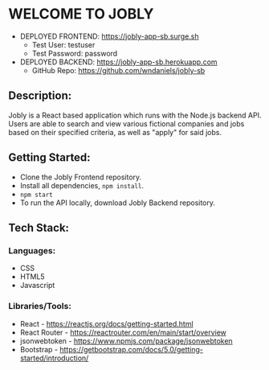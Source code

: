 # WELCOME TO JOBLY
- DEPLOYED FRONTEND: https://jobly-app-sb.surge.sh
  - Test User: testuser
  - Test Password: password
- DEPLOYED BACKEND: https://jobly-app-sb.herokuapp.com
  - GitHub Repo: https://github.com/wndaniels/jobly-sb

## Description:
Jobly is a React based application which runs with the Node.js backend API. Users are able to search and view various fictional companies and jobs based on their specified criteria, as well as "apply" for said jobs.

## Getting Started: 
- Clone the Jobly Frontend repository.
- Install all dependencies, `npm install`.
- `npm start`
- To run the API locally, download Jobly Backend repository. 

## Tech Stack:
### Languages:
- CSS
- HTML5
- Javascript

### Libraries/Tools:
- React - https://reactjs.org/docs/getting-started.html
- React Router - https://reactrouter.com/en/main/start/overview
- jsonwebtoken - https://www.npmjs.com/package/jsonwebtoken
- Bootstrap - https://getbootstrap.com/docs/5.0/getting-started/introduction/